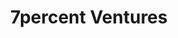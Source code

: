 ---
layout: firm_page
title: "7percent Ventures"
id: "7percent.vc"
permalink: "/7percentventures7percent.vc/"
website: "https://www.7percent.vc/"
offices: "London (United Kingdom), San Francisco (United States)"
investment_stages: "Pre-Seed, Seed"
portfolio_companies: "MAGdrive, Oculus VR, Universal Quantum"
portfolio_link: "http://7pc.co/portfolio"
investment_markets: "Spacetech, AR/VR, Quantum, Future Compute, Hardware"
founded_year: "2014"
description: "Ex-founders turned VCs, 7percent invests in early stage transformative and deep-tech startups and teams with moonshot ambitions."
linkedin: "https://www.linkedin.com/company/7pcventures/"
twitter: "https://twitter.com/7pcventures?lang=en"
instagram: ""
team_page: "http://7pc.co/team"
investor_type: "Venture Capital"
crunchbase: "https://www.crunchbase.com/organization/7-percent"
pitchbook: "https://pitchbook.com/profiles/investor/157663-45"

# SEO Optimization
meta_title: "7percent Ventures - VC Firm - projectstartups.com"
meta_description: "7percent Ventures, Ex-founders turned VCs, 7percent invests in early stage transformative and deep-tech startups and teams with moonshot ambitions...."
meta_keywords: "7percent Ventures, Spacetech, AR/VR, Quantum, Future Compute, Hardware, VC firm, venture capital, startup investor, projectstartups.com"
canonical_url: "https://vc.projectstartups.com/7percentventures7percent.vc/"
---